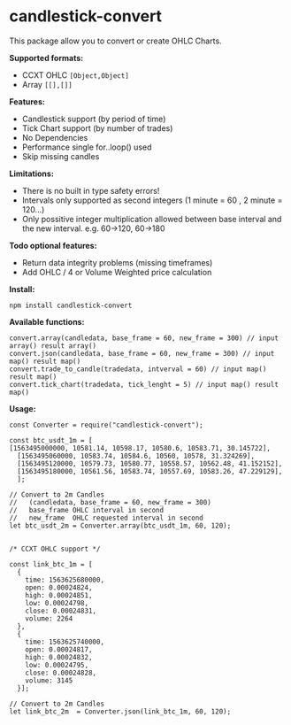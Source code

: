 # candlestick-convert
 
This package allow you to convert or create OHLC Charts.

**Supported formats:** 
- CCXT OHLC  ``` [Object,Object] ```
- Array  ``` [[],[]] ```

**Features:**
- Candlestick support (by period of time)
- Tick Chart support (by number of trades)
- No Dependencies
- Performance single for..loop() used
- Skip missing candles

**Limitations:**
- There is no built in type safety errors!
- Intervals only supported as second integers (1 minute = 60 , 2 minute = 120...)
- Only possitive integer multiplication allowed between base interval and the new interval. e.g. 60->120, 60->180


**Todo optional features:**
- Return data integrity problems (missing timeframes)
- Add OHLC / 4 or Volume Weighted price calculation

**Install:**
```
npm install candlestick-convert

```

**Available functions:**
```
convert.array(candledata, base_frame = 60, new_frame = 300) // input array() result array()
convert.json(candledata, base_frame = 60, new_frame = 300) // input map() result map()
convert.trade_to_candle(tradedata, intverval = 60) // input map() result map()
convert.tick_chart(tradedata, tick_lenght = 5) // input map() result map() 

```

**Usage:**
```
const Converter = require("candlestick-convert");

const btc_usdt_1m = [
[1563495000000, 10581.14, 10598.17, 10580.6, 10583.71, 30.145722],
  [1563495060000, 10583.74, 10584.6, 10560, 10578, 31.324269],
  [1563495120000, 10579.73, 10580.77, 10558.57, 10562.48, 41.152152],
  [1563495180000, 10561.56, 10583.74, 10557.69, 10583.26, 47.229129],
  ];

// Convert to 2m Candles
//   (candledata, base_frame = 60, new_frame = 300)  
//   base_frame OHLC interval in second 
//   new_frame  OHLC requested interval in second
let btc_usdt_2m = Converter.array(btc_usdt_1m, 60, 120);


/* CCXT OHLC support */

const link_btc_1m = [
  {
    time: 1563625680000,
    open: 0.00024824,
    high: 0.00024851,
    low: 0.00024798,
    close: 0.00024831,
    volume: 2264
  },
  {
    time: 1563625740000,
    open: 0.00024817,
    high: 0.00024832,
    low: 0.00024795,
    close: 0.00024828,
    volume: 3145
  }];

// Convert to 2m Candles
let link_btc_2m  = Converter.json(link_btc_1m, 60, 120);

```




